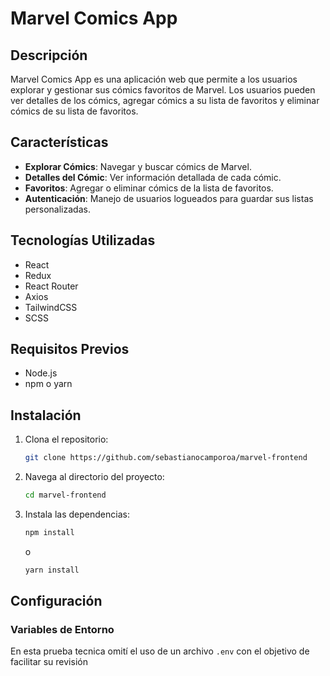# Marvel Comics App

## Descripción

Marvel Comics App es una aplicación web que permite a los usuarios explorar y gestionar sus cómics favoritos de Marvel. Los usuarios pueden ver detalles de los cómics, agregar cómics a su lista de favoritos y eliminar cómics de su lista de favoritos.

## Características

- **Explorar Cómics**: Navegar y buscar cómics de Marvel.
- **Detalles del Cómic**: Ver información detallada de cada cómic.
- **Favoritos**: Agregar o eliminar cómics de la lista de favoritos.
- **Autenticación**: Manejo de usuarios logueados para guardar sus listas personalizadas.

## Tecnologías Utilizadas
  - React
  - Redux
  - React Router
  - Axios
  - TailwindCSS
  - SCSS


## Requisitos Previos

- Node.js
- npm o yarn

## Instalación

1. Clona el repositorio:

    ```bash
    git clone https://github.com/sebastianocamporoa/marvel-frontend
    ```

2. Navega al directorio del proyecto:

    ```bash
    cd marvel-frontend
    ```

3. Instala las dependencias:

    ```bash
    npm install
    ```

    o

    ```bash
    yarn install
    ```

## Configuración

### Variables de Entorno

En esta prueba tecnica omití el uso de un archivo `.env` con el objetivo de facilitar su revisión